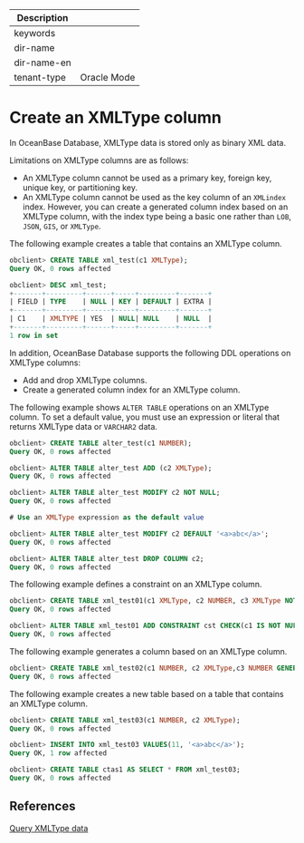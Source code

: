 | Description   |                 |
|---------------|-----------------|
| keywords      |                 |
| dir-name      |                 |
| dir-name-en   |                 |
| tenant-type   | Oracle Mode     |

# Create an XMLType column

In OceanBase Database, XMLType data is stored only as binary XML data.

Limitations on XMLType columns are as follows:

- An XMLType column cannot be used as a primary key, foreign key, unique key, or partitioning key.
- An XMLType column cannot be used as the key column of an `XMLindex` index. However, you can create a generated column index based on an XMLType column, with the index type being a basic one rather than `LOB`, `JSON`, `GIS`, or `XMLType`.

The following example creates a table that contains an XMLType column.

```sql
obclient> CREATE TABLE xml_test(c1 XMLType);
Query OK, 0 rows affected

obclient> DESC xml_test;
+-------+---------+------+-----+---------+-------+
| FIELD | TYPE    | NULL | KEY | DEFAULT | EXTRA |
+-------+---------+------+-----+---------+-------+
| C1    | XMLTYPE | YES  | NULL| NULL    | NULL  |
+-------+---------+------+-----+---------+-------+
1 row in set
```

In addition, OceanBase Database supports the following DDL operations on XMLType columns:

- Add and drop XMLType columns.
- Create a generated column index for an XMLType column.

The following example shows `ALTER TABLE` operations on an XMLType column. To set a default value, you must use an expression or literal that returns XMLType data or `VARCHAR2` data.

```sql
obclient> CREATE TABLE alter_test(c1 NUMBER);
Query OK, 0 rows affected

obclient> ALTER TABLE alter_test ADD (c2 XMLType);
Query OK, 0 rows affected

obclient> ALTER TABLE alter_test MODIFY c2 NOT NULL;
Query OK, 0 rows affected

# Use an XMLType expression as the default value

obclient> ALTER TABLE alter_test MODIFY c2 DEFAULT '<a>abc</a>';
Query OK, 0 rows affected

obclient> ALTER TABLE alter_test DROP COLUMN c2;
Query OK, 0 rows affected
```

The following example defines a constraint on an XMLType column.

```sql
obclient> CREATE TABLE xml_test01(c1 XMLType, c2 NUMBER, c3 XMLType NOT NULL);
Query OK, 0 rows affected

obclient> ALTER TABLE xml_test01 ADD CONSTRAINT cst CHECK(c1 IS NOT NULL) ENABLE VALIDATE;
Query OK, 0 rows affected
```

The following example generates a column based on an XMLType column.

```sql
obclient> CREATE TABLE xml_test02(c1 NUMBER, c2 XMLType,c3 NUMBER GENERATED ALWAYS AS(LENGTH(c2)));
Query OK, 0 rows affected
```

The following example creates a new table based on a table that contains an XMLType column.

```sql
obclient> CREATE TABLE xml_test03(c1 NUMBER, c2 XMLType);
Query OK, 0 rows affected

obclient> INSERT INTO xml_test03 VALUES(11, '<a>abc</a>');
Query OK, 1 row affected

obclient> CREATE TABLE ctas1 AS SELECT * FROM xml_test03;
Query OK, 0 rows affected
```

## References

[Query XMLType data](../1100.xml-date-type-of-oracle-mode/400.query-xmltype-data-type-of-oracle-mode.md)
